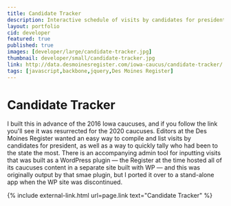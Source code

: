 ```yaml
---
title: Candidate Tracker
description: Interactive schedule of visits by candidates for president
layout: portfolio
cid: developer
featured: true
published: true
images: [developer/large/candidate-tracker.jpg]
thumbnail: developer/small/candidate-tracker.jpg
link: http://data.desmoinesregister.com/iowa-caucus/candidate-tracker/
tags: [javascript,backbone,jquery,Des Moines Register]
---
```

# Candidate Tracker

I built this in advance of the 2016 Iowa caucuses, and if you follow the link you'll see it was resurrected for the 2020 caucuses. Editors at the Des Moines Register wanted an easy way to compile and list visits by candidates for president, as well as a way to quickly tally who had been to the state the most. There is an accompanying admin tool for inputting visits that was built as a WordPress plugin — the Register at the time hosted all of its caucuses content in a separate site built with WP — and this was originally output by that smae plugin, but I ported it over to a stand-alone app when the WP site was discontinued.


{% include external-link.html url=page.link text="Candidate Tracker" %}
